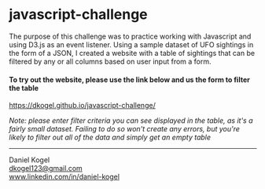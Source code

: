 # javascript-challenge
The purpose of this challenge was to practice working with Javascript and using D3.js
as an event listener. Using a sample dataset of UFO sightings in the form of a JSON, I created a website with a table of sightings that can be filtered by any or all columns based on user input from a form. 

#### To try out the website, please use the link below and us the form to filter the table

https://dkogel.github.io/javascript-challenge/

*Note: please enter filter criteria you can see displayed in the table, as it's a fairly small dataset. Failing to do so won't create any errors, but you're likely to filter out all of the data and simply get an empty table*


  
  ---  
  
Daniel Kogel  
dkogel123@gmail.com  
www.linkedin.com/in/daniel-kogel  

